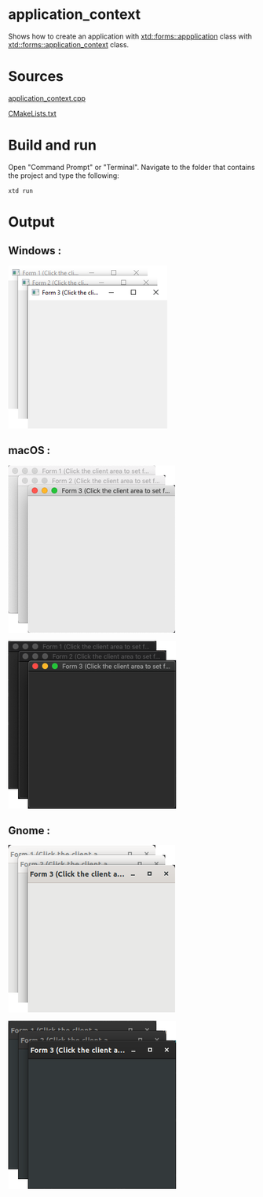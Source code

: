 # application_context

Shows how to create an application with  [xtd::forms::appplication](../../../src/xtd_forms/include/xtd/forms/application.hpp) class with  [xtd::forms::application_context](../../../src/xtd_forms/include/xtd/forms/application_context.hpp) class.

# Sources

[application_context.cpp](application_context.cpp)

[CMakeLists.txt](CMakeLists.txt)

# Build and run

Open "Command Prompt" or "Terminal". Navigate to the folder that contains the project and type the following:

```shell
xtd run
```

# Output

## Windows :

![Screenshot](../../../docs/pictures/examples/application_context_w.png)

## macOS :

![Screenshot](../../../docs/pictures/examples/application_context_m.png)

![Screenshot](../../../docs/pictures/examples/application_context_md.png)

## Gnome :

![Screenshot](../../../docs/pictures/examples/application_context_g.png)

![Screenshot](../../../docs/pictures/examples/application_context_gd.png)
